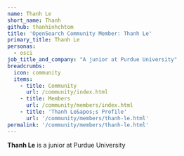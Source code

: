 ```yaml
---
name: Thanh Le
short_name: Thanh
github: thanhinhchtom
title: 'OpenSearch Community Member: Thanh Le'
primary_title: Thanh Le
personas:
  - osci
job_title_and_company: "A junior at Purdue University"
breadcrumbs:
  icon: community
  items:
    - title: Community
      url: /community/index.html
    - title: Members
      url: /community/members/index.html
    - title: 'Thanh Le&apos;s Profile'
      url: '/community/members/thanh-le.html'
permalink: '/community/members/thanh-le.html'
---
```


**Thanh Le** is a junior at Purdue University
